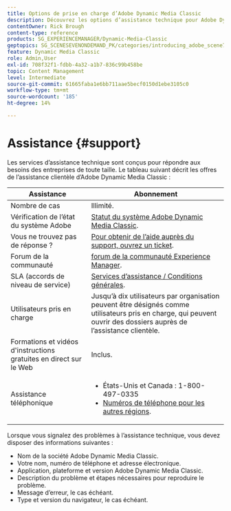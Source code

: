 ```yaml
---
title: Options de prise en charge d’Adobe Dynamic Media Classic
description: Découvrez les options d’assistance technique pour Adobe Dynamic Media Classic.
contentOwner: Rick Brough
content-type: reference
products: SG_EXPERIENCEMANAGER/Dynamic-Media-Classic
geptopics: SG_SCENESEVENONDEMAND_PK/categories/introducing_adobe_scene7
feature: Dynamic Media Classic
role: Admin,User
exl-id: 708f32f1-fdbb-4a32-a1b7-836c99b458be
topic: Content Management
level: Intermediate
source-git-commit: 61665faba1e6bb711aae5becf0150d1ebe3105c0
workflow-type: tm+mt
source-wordcount: '185'
ht-degree: 14%

---
```


# Assistance {#support}

Les services d’assistance technique sont conçus pour répondre aux besoins des entreprises de toute taille. Le tableau suivant décrit les offres de l’assistance clientèle d’Adobe Dynamic Media Classic :

| Assistance | Abonnement |
| --- | --- |
| Nombre de cas | Illimité. |
| Vérification de l’état du système Adobe | [Statut du système Adobe Dynamic Media Classic](https://status.adobe.com/products/1175). |
| Vous ne trouvez pas de réponse ? | [Pour obtenir de l’aide auprès du support, ouvrez un ticket](https://experienceleague.adobe.com/?support-solution=General#support). |
| Forum de la communauté | [forum de la communauté Experience Manager](https://experienceleaguecommunities.adobe.com/t5/adobe-experience-manager/ct-p/adobe-experience-manager-community). |
| SLA (accords de niveau de service) | [Services d’assistance / Conditions générales](https://helpx.adobe.com/support/programs/support-policies-terms-conditions.html). |
| Utilisateurs pris en charge | Jusqu’à dix utilisateurs par organisation peuvent être désignés comme utilisateurs pris en charge, qui peuvent ouvrir des dossiers auprès de l’assistance clientèle. |
| Formations et vidéos d&#39;instructions gratuites en direct sur le Web | Inclus. |
| Assistance téléphonique | <ul><li>États-Unis et Canada : 1-800-497-0335 </li><li>[Numéros de téléphone pour les autres régions](https://experienceleague.adobe.com/?support-tab=home#support). </li></ul> |

<!-- |Create a support case| [https://helpx.adobe.com/enterprise/admin-guide.html/enterprise/using/support-for-experience-cloud.ug.html](https://helpx.adobe.com/enterprise/admin-guide.html/enterprise/using/support-for-experience-cloud.ug.html) | -->

Lorsque vous signalez des problèmes à l’assistance technique, vous devez disposer des informations suivantes :

* Nom de la société Adobe Dynamic Media Classic.
* Votre nom, numéro de téléphone et adresse électronique.
* Application, plateforme et version Adobe Dynamic Media Classic.
* Description du problème et étapes nécessaires pour reproduire le problème.
* Message d’erreur, le cas échéant.
* Type et version du navigateur, le cas échéant.
